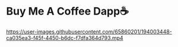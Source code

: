 # Buy Me A Coffee Dapp☕

https://user-images.githubusercontent.com/65860201/194003448-ca035ea3-f45f-4450-b6dc-f7dfa364d793.mp4

